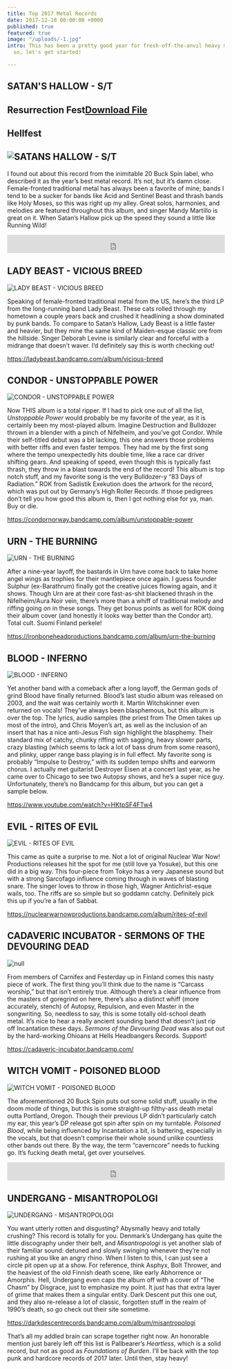 ```yaml
---
title: Top 2017 Metal Records
date: 2017-12-10 00:00:00 +0000
published: true
featured: true
image: "/uploads/-1.jpg"
intro: This has been a pretty good year for fresh-off-the-anvil heavy metal records,
  so, let's get started!

---
```

## SATAN'S HALLOW - S/T

## Resurrection Fest[Download File](https://pbs.twimg.com/media/DqMReLvX4AASP71.jpg "Download File")

## Hellfest

## ![SATANS HALLOW - S/T](/uploads/satans-hallow.jpg)

I found out about this record from the inimitable 20 Buck Spin label, who described it as the year’s best metal record. It’s not, but it’s damn close. Female-fronted traditional metal has always been a favorite of mine; bands I tend to be a sucker for bands like Acid and Sentinel Beast and thrash bands like Holy Moses, so this was right up my alley. Great solos, harmonies, and melodies are featured throughout this album, and singer Mandy Martillo is great on it. When Satan’s Hallow pick up the speed they sound a little like Running Wild!

<iframe style="border: 0; width: 100%; height: 42px;" src="https://bandcamp.com/EmbeddedPlayer/album=1958359589/size=small/bgcol=ffffff/linkcol=0687f5/transparent=true/" seamless><a href="http://satanshallow.bandcamp.com/album/satans-hallow">Satan's Hallow by Satan's Hallow</a></iframe>

## LADY BEAST - VICIOUS BREED

![LADY BEAST - VICIOUS BREED](/uploads/lady-beast-vicious-breed-lp-black-1.jpg)

Speaking of female-fronted traditional metal from the US, here’s the third LP from the long-running band Lady Beast. These cats rolled through my hometown a couple years back and crushed it headlining a show dominated by punk bands. To compare to Satan’s Hallow, Lady Beast is a little faster and heavier, but they mine the same kind of Maiden-esque classic ore from the hillside. Singer Deborah Levine is similarly clear and forceful with a midrange that doesn’t waver. I’d definitely say this is worth checking out!

https://ladybeast.bandcamp.com/album/vicious-breed

## CONDOR - UNSTOPPABLE POWER

![CONDOR - UNSTOPPABLE POWER](/uploads/condor.jpg)

Now THIS album is a total ripper. If I had to pick one out of all the list, _Unstoppable Power_ would probably be my favorite of the year, as it is certainly been my most-played album. Imagine Destruction and Bulldozer thrown in a blender with a pinch of Nifelheim, and you’ve got Condor. While their self-titled debut was a bit lacking, this one answers those problems with better riffs and even faster tempos. They had me by the first song where the tempo unexpectedly hits double time, like a race car driver shifting gears. And speaking of speed, even though this is typically fast thrash, they throw in a blast towards the end of the record! This album is top notch stuff, and my favorite song is the very Bulldozer-y “83 Days of Radiation.” ROK from Sadistik Exekution does the artwork for the record, which was put out by Germany’s High Roller Records. If those pedigrees don’t tell you how good this album is, then I got nothing else for ya, man. Buy or die.

https://condornorway.bandcamp.com/album/unstoppable-power

## URN - THE BURNING

![URN - THE BURNING](/uploads/urn-the-burning.jpg)

After a nine-year layoff, the bastards in Urn have come back to take home angel wings as trophies for their mantlepiece once again. I guess founder Sulphur (ex-Barathrum) finally got the creative juices flowing again, and it shows. Though Urn are at their core fast-as-shit blackened thrash in the Nifelheim/Aura Noir vein, there’s more than a whiff of traditional melody and riffing going on in these songs. They get bonus points as well for ROK doing their album cover (and honestly it looks way better than the Condor art). Total cult. Suomi Finland perkele!

https://ironboneheadproductions.bandcamp.com/album/urn-the-burning

## BLOOD - INFERNO

![BLOOD - INFERNO](/uploads/blood-inferno-cover.jpg)

Yet another band with a comeback after a long layoff, the German gods of grind Blood have finally returned. Blood’s last studio album was released on 2003, and the wait was certainly worth it. Martin Witchskinner even returned on vocals! They’ve always been blasphemous, but this album is over the top. The lyrics, audio samples (the priest from The Omen takes up most of the intro), and Chris Moyen’s art, as well as the inclusion of an insert that has a nice anti-Jesus Fish sign highlight the blasphemy. Their standard mix of catchy, chunky riffing with sagging, heavy slower parts, crazy blasting (which seems to lack a lot of bass drum from some reason), and plinky, upper range bass playing is in full effect. My favorite song is probably “Impulse to Destroy,” with its sudden tempo shifts and earworm chorus. I actually met guitarist Destroyer Eisen at a concert last year, as he came over to Chicago to see two Autopsy shows, and he’s a super nice guy. Unfortunately, there’s no Bandcamp for this album, but you can get a sample below.

https://www.youtube.com/watch?v=HKtpSF4FTw4

## EVIL - RITES OF EVIL

![EVIL - RITES OF EVIL](/uploads/evil-rites-of-evil.jpg)

This came as quite a surprise to me. Not a lot of original Nuclear War Now! Productions releases hit the spot for me (still love ya Yosuke), but this one did in a big way. This four-piece from Tokyo has a very Japanese sound but with a strong Sarcofago influence coming through in waves of blasting snare. The singer loves to throw in those high, Wagner Antichrist-esque wails, too. The riffs are so simple but so goddamn catchy. Definitely pick this up if you’re a fan of Sabbat.

https://nuclearwarnowproductions.bandcamp.com/album/rites-of-evil

## CADAVERIC INCUBATOR - SERMONS OF THE DEVOURING DEAD

![null](/uploads/cavertic-icubator.jpg)

From members of Carnifex and Festerday up in Finland comes this nasty piece of work. The first thing you’ll think due to the name is “Carcass worship,” but that isn’t entirely true. Although there’s a clear influence from the masters of goregrind on here, there’s also a distinct whiff (more accurately, stench) of Autopsy, Repulsion, and even Master in the songwriting. So, needless to say, this is some totally old-school death metal. It’s nice to hear a really ancient sounding band that doesn’t just rip off Incantation these days. _Sermons of the Devouring Dead_ was also put out by the hard-working Ohioans at Hells Headbangers Records. Support!

https://cadaveric-incubator.bandcamp.com/

## WITCH VOMIT - POISONED BLOOD

![WITCH VOMIT - POISONED BLOOD](/uploads/witch-vomit.jpg)

The aforementioned 20 Buck Spin puts out some solid stuff, usually in the doom mode of things, but this is some straight-up filthy-ass death metal outta Portland, Oregon. Though their previous LP didn’t particularly catch my ear, this year’s DP release got spin after spin on my turntable. _Poisoned Blood_, while being influenced by Incantation a bit, is battering, especially in the vocals, but that doesn’t comprise their whole sound unlike countless other bands out there. By the way, the term “caverncore” needs to fucking go. It’s fucking death metal, get over yourselves.

<p><iframe style="border: 0; width: 100%; height: 42px;" src="http://bandcamp.com/EmbeddedPlayer/album=852715538/size=small/bgcol=ffffff/linkcol=0687f5/transparent=true/" seamless><a href="http://listen.20buckspin.com/album/poisoned-blood">Poisoned Blood by Witch Vomit</a></iframe></p>

## UNDERGANG - MISANTROPOLOGI

![UNDERGANG - MISANTROPOLOGI](/uploads/undergang.jpg)

You want utterly rotten and disgusting? Abysmally heavy and totally crushing? This record is totally for you. Denmark’s Undergang has quite the little discography under their belt, and _Misantropologi_ is yet another slab of their familiar sound: detuned and slowly swinging whenever they’re not rushing at you like an angry rhino. When I listen to this, I can just see a circle pit open up at a show. For reference, think Asphyx, Bolt Thrower, and the heaviest of the old Finnish death scene, like early Abhorrence or Amorphis. Hell, Undergang even caps the album off with a cover of “The Chasm” by Disgrace, just to emphasize my point. It just has that extra layer of grime that makes them a singular entity. Dark Descent put this one out, and they also re-release a lot of classic, forgotten stuff in the realm of 1990’s death, so go check out their site sometime.

https://darkdescentrecords.bandcamp.com/album/misantropologi

That’s all my addled brain can scrape together right now. An honorable mention just barely left off this list is Pallbearer’s _Heartless_, which is a solid record, but not as good as _Foundations of Burden_. I’ll be back with the top punk and hardcore records of 2017 later. Until then, stay heavy!